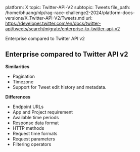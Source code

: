 platform: X
topic: Twitter-API-V2
subtopic: Tweets
file_path: /home/bhuang/nlp/rag-race-challenge2-2024/platform-docs-versions/X_Twitter-API-V2/Tweets.md
url: https://developer.twitter.com/en/docs/twitter-api/tweets/search/migrate/enterprise-to-twitter-api-v2

Enterprise compared to Twitter API v2

## Enterprise compared to Twitter API v2

**Similarities**

* Pagination
* Timezone
* Support for Tweet edit history and metadata. 

**Differences**

* Endpoint URLs
* App and Project requirement
* Available time periods
* Response data format
* HTTP methods
* Request time formats
* Request parameters
* Filtering operators